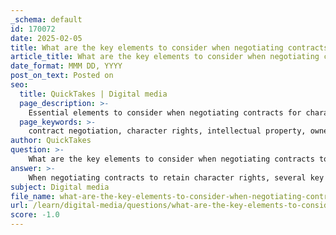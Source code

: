 ```yaml
---
_schema: default
id: 170072
date: 2025-02-05
title: What are the key elements to consider when negotiating contracts to retain character rights?
article_title: What are the key elements to consider when negotiating contracts to retain character rights?
date_format: MMM DD, YYYY
post_on_text: Posted on
seo:
  title: QuickTakes | Digital media
  page_description: >-
    Essential elements to consider when negotiating contracts for character rights, including ownership, usage rights, credit, licensing fees, modification, termination clauses, and the importance of legal consultation.
  page_keywords: >-
    contract negotiation, character rights, intellectual property, ownership rights, usage rights, credit attribution, licensing fees, modification rights, termination clauses, legal protections, legal consultation
author: QuickTakes
question: >-
    What are the key elements to consider when negotiating contracts to retain character rights?
answer: >-
    When negotiating contracts to retain character rights, several key elements should be considered to ensure that the creator's intellectual property is protected. Here are the essential factors to keep in mind:\n\n1. **Ownership Rights**: Clearly define who will own the rights to the character. It is crucial to negotiate terms that allow the creator to retain ownership of their character, rather than selling the rights outright. Contracts that transfer ownership can lead to the creator losing control over their work.\n\n2. **Usage Rights**: Specify how the character can be used by the client. This includes defining the scope of use (e.g., advertising, merchandise, etc.) and any limitations on that use. Ensure that the contract includes clauses that require the client to seek permission for any additional uses beyond what was originally agreed upon.\n\n3. **Credit and Attribution**: Include provisions that require the client to credit the creator whenever the character is used. This not only acknowledges the creator's work but also helps maintain their reputation in the industry.\n\n4. **Re-use and Licensing Fees**: If the client wishes to use the character for additional projects or products, negotiate terms that require them to pay a licensing fee for each new use. This ensures that the creator is compensated for the ongoing use of their intellectual property.\n\n5. **Modification Rights**: Address how the character can be modified. The creator should retain the right to approve any changes to the character's design or attributes to prevent misrepresentation or alterations that could harm the character's identity.\n\n6. **Termination Clauses**: Include terms that outline what happens to the rights if the contract is terminated. This should specify whether the creator retains rights to the character and under what conditions.\n\n7. **Legal Protections**: Ensure that the contract includes provisions for legal recourse in case of disputes regarding the use of the character. This can help protect the creator's interests if the client does not adhere to the agreed terms.\n\n8. **Consultation with Legal Experts**: It is advisable to consult with a legal professional who specializes in intellectual property and contract law. They can provide guidance on the nuances of the contract and help negotiate terms that are favorable to the creator.\n\nBy carefully considering these elements during contract negotiations, creators can better protect their character rights and ensure that their work is used in a manner that aligns with their vision and interests.
subject: Digital media
file_name: what-are-the-key-elements-to-consider-when-negotiating-contracts-to-retain-character-rights.md
url: /learn/digital-media/questions/what-are-the-key-elements-to-consider-when-negotiating-contracts-to-retain-character-rights
score: -1.0
---
```


&nbsp;